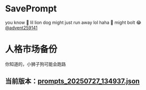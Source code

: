 # SavePrompt
you know 🫠 lil lion dog might just run away lol
haha 🐶 might bolt 😂 [@advent259141](https://github.com/advent259141)

# 人格市场备份
你知道的，小狮子狗可能会跑路

## 当前版本：[prompts_20250727_134937.json](https://github.com/Larch-C/SavePrompt/blob/main/prompts_20250727_134937.json)
